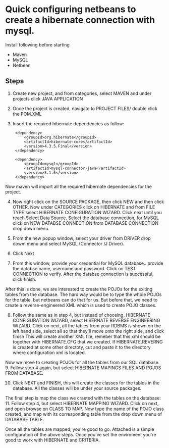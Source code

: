 # Quick configuring netbeans to create a hibernate connection with mysql.



Install following before starting
* Maven
* MySQL
* Netbean


Steps
------------------------------------------------
1. Create new project, and from categories, select MAVEN and under projects click JAVA APPLICATION
2. Once the project is created, navigate to PROJECT FILES/ double click the POM.XML
3. Insert the required hibernate dependencies as follow:

  
        <dependency>
            <groupId>org.hibernate</groupId>
            <artifactId>hibernate-core</artifactId>
            <version>4.3.5.Final</version>
        </dependency>
      
        <dependency>
            <groupId>mysql</groupId>
            <artifactId>mysql-connector-java</artifactId>
            <version>5.1.6</version>
        </dependency>
  
  Now maven will import all the required hibernate dependencies for the project. 
  
4. Now right click on the SOURCE PACKAGE, then click NEW and then click OTHER. Now under CATEGORIES click on HIBERNATE and from FILE TYPE select 
  HIBERNATE CONFIGURATION WIZARD. Click next until you reach Select Data Source. Select the database connection, for MySQL click on
  NEW DATABSE CONNECTION from DATABASE CONNECTION drop down menu. 
  
5. From the new popup window, select your driver from DRIVER drop dowm menu and select MySQL (Connector /J Driver).
  
6. Click Next
  
7. From this window, provide your credential for MySQL database.. provide the databse name, username and password.
  Click on TEST CONNECTION to verify. After the databse connection is successful, click finish. 
  
  After this is done, we are interested to create the POJOs for the exiting tables from the database. The hard way would be to type
  the whole POJOs for the table, but netbeans can do that for us. But before that, we need to create a reverse-engineered XML which 
  is used to create POJO classes.
  
8. Follow the same as in step 4, but instead of choosing, HIBERNATE CONFIGURATION WIZARD, select HIBERNATE REVERSE ENGINEERING WIZARD.
  Click on next, all the tables from your RDBMS is shown on the left hand side, select all so that they'll move onto the right side, and click finish
  This will create another XML file, remeber that this xml should be together with HIBERNATE.CFG that we created. If HIBERNATE.REVERNG is created at 
  some other directoty, cut and paste it to the directory where configuration xml is located. 
  
  Now we move to creating POJOs for all the tables from our SQL database. 
9. Follow step 4 again, but select HIBERNATE MAPINGS FILES AND POJOS FROM DATABASE.
  
10. Click NEXT and FINISH, this will create the classes for the tables in the database. All the classes will be under your source packages.
  
  The final step is map the class we craeted with the tables on the database:
11. Follow step 4, but select HIBERNATE MAPPING WIZARD. Click on next, and open browse on CLASS TO MAP. Now type the name of the POJO class created,
  and map with its corresponding table from the drop down menu of DATABASE TABLE. 
  
  Once all the tables are mapped, you're good to go. Attached is a simple configuration of the above steps. Once you've set the enviroment you're
  good to work with HIBERNATE and CRITERIA. 
  
  
    

